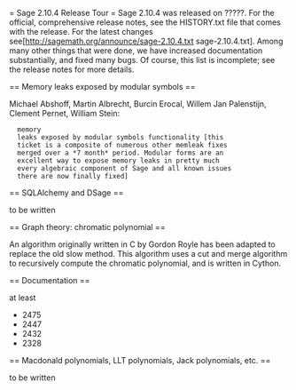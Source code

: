= Sage 2.10.4 Release Tour =
Sage 2.10.4 was released on ?????. For the official, comprehensive release notes, see the HISTORY.txt file that comes with the release. For the latest changes see[http://sagemath.org/announce/sage-2.10.4.txt sage-2.10.4.txt]. Among many other things that were done, we have increased documentation substantially, and fixed many bugs. Of course, this list is incomplete; see the release notes for more details.

== Memory leaks exposed by modular symbols ==

Michael Abshoff, Martin Albrecht, Burcin Erocal, Willem Jan Palenstijn, Clement Pernet, William Stein:

      memory
      leaks exposed by modular symbols functionality [this
      ticket is a composite of numerous other memleak fixes
      merged over a *7 month* period. Modular forms are an
      excellent way to expose memory leaks in pretty much
      every algebraic component of Sage and all known issues
      there are now finally fixed]

== SQLAlchemy and DSage ==

to be written

== Graph theory: chromatic polynomial ==

An algorithm originally written in C by Gordon Royle has been adapted to replace the old slow method. This algorithm uses a cut and merge algorithm to recursively compute the chromatic polynomial, and is written in Cython.

== Documentation ==

at least 
 * 2475
 * 2447
 * 2432
 * 2328

== Macdonald polynomials, LLT polynomials, Jack polynomials, etc. ==

to be written
